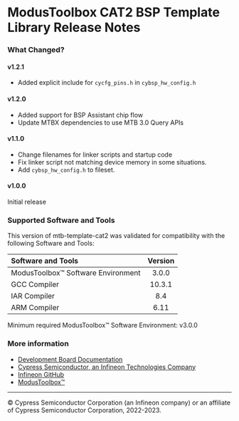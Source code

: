 # ModusToolbox CAT2 BSP Template Library Release Notes

### What Changed?
#### v1.2.1
* Added explicit include for `cycfg_pins.h` in `cybsp_hw_config.h`
#### v1.2.0
* Added support for BSP Assistant chip flow
* Update MTBX dependencies to use MTB 3.0 Query APIs
#### v1.1.0
* Change filenames for linker scripts and startup code
* Fix linker script not matching device memory in some situations.
* Add `cybsp_hw_config.h` to fileset.
#### v1.0.0
Initial release

### Supported Software and Tools
This version of mtb-template-cat2 was validated for compatibility with the following Software and Tools:

| Software and Tools                        | Version |
| :---                                      | :----:  |
| ModusToolbox™ Software Environment        | 3.0.0   |
| GCC Compiler                              | 10.3.1  |
| IAR Compiler                              | 8.4     |
| ARM Compiler                              | 6.11    |

Minimum required ModusToolbox™ Software Environment: v3.0.0

### More information
* [Development Board Documentation](https://www.cypress.com/documentation/development-kitsboards)
* [Cypress Semiconductor, an Infineon Technologies Company](https://www.cypress.com)
* [Infineon GitHub](https://github.com/infineon)
* [ModusToolbox™](https://www.cypress.com/products/modustoolbox-software-environment)

---
© Cypress Semiconductor Corporation (an Infineon company) or an affiliate of Cypress Semiconductor Corporation, 2022-2023.
